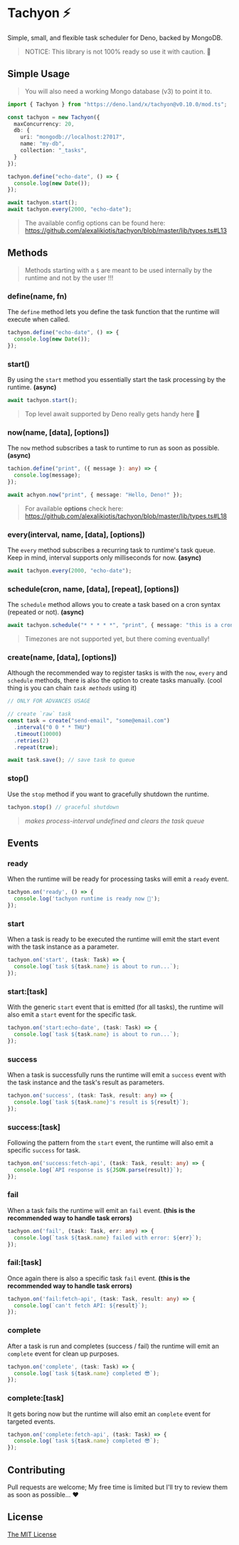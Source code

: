
# Tachyon ⚡️

Simple, small, and flexible task scheduler for Deno, backed by MongoDB.

> NOTICE: This library is not 100% ready so use it with caution. 🙏

## Simple Usage

> You will also need a working Mongo database (v3) to point it to.

```ts
import { Tachyon } from "https://deno.land/x/tachyon@v0.10.0/mod.ts";

const tachyon = new Tachyon({
  maxConcurrency: 20,
  db: {
    uri: "mongodb://localhost:27017",
    name: "my-db",
    collection: "_tasks",
  }
});

tachyon.define("echo-date", () => {
  console.log(new Date());
});

await tachyon.start();
await tachyon.every(2000, "echo-date");
```

> The available config options can be found here: https://github.com/alexalikiotis/tachyon/blob/master/lib/types.ts#L13

## Methods

> Methods starting with a `$` are meant to be used internally by the runtime and not by the user !!!

### define(name, fn)
The `define` method lets you define the task function that the runtime will execute when called.

```ts
tachyon.define("echo-date", () => {
  console.log(new Date());
});
```

### start()
By using the `start` method you essentially start the task processing by the runtime. **(async)**

```ts
await tachyon.start();
```

> Top level await supported by Deno really gets handy here 🎉

### now(name, [data], [options])
The `now` method subscribes a task to runtime to run as soon as possible. **(async)**

```ts
tachion.define("print", ({ message }: any) => {
  console.log(message);
});

await achyon.now("print", { message: "Hello, Deno!" });
```

> For available **options** check here: https://github.com/alexalikiotis/tachyon/blob/master/lib/types.ts#L18

### every(interval, name, [data], [options])
The `every` method subscribes a recurring task to runtime's task queue. Keep in mind, interval supports only milliseconds for now. **(async)**

```ts
await tachyon.every(2000, "echo-date");
```

### schedule(cron, name, [data], [repeat], [options])
The `schedule` method allows you to create a task based on a cron syntax (repeated or not). **(async)**

```ts
await tachyon.schedule("* * * * *", "print", { message: "this is a cron based task!" });
```

> Timezones are not supported yet, but there coming eventually!

### create(name, [data], [options])
Although the recommended way to register tasks is with the `now`, `every` and `schedule` methods, there is also the option to create tasks manually. (cool thing is you can chain *`task methods`* using it)

```ts
// ONLY FOR ADVANCES USAGE

// create `raw` task
const task = create("send-email", "some@email.com")
  .interval("0 0 * * THU")
  .timeout(10000)
  .retries(2)
  .repeat(true);

await task.save(); // save task to queue
```

### stop()
Use the `stop` method if you want to gracefully shutdown the runtime.

```ts
tachyon.stop() // graceful shutdown
```

> *makes process-interval undefined and clears the task queue*

## Events

### ready
When the runtime will be ready for processing tasks will emit a `ready` event.

```ts
tachyon.on('ready', () => {
  console.log('tachyon runtime is ready now 🖖');
});
```

### start
When a task is ready to be executed the runtime will emit the start event with the task instance as a parameter.

```ts
tachyon.on('start', (task: Task) => {
  console.log(`task ${task.name} is about to run...`);
});
```

### start:[task]
With the generic `start` event that is emitted (for all tasks), the runtime will also emit a `start` event for the specific task.

```ts
tachyon.on('start:echo-date', (task: Task) => {
  console.log(`task ${task.name} is about to run...`);
});
```

### success
When a task is successfully runs the runtime will emit a `success` event with the task instance and the task's result as parameters.

```ts
tachyon.on('success', (task: Task, result: any) => {
  console.log(`task ${task.name}'s result is ${result}`);
});
```

### success:[task]
Following the pattern from the `start` event, the runtime will also emit a specific `success` for task.

```ts
tachyon.on('success:fetch-api', (task: Task, result: any) => {
  console.log(`API response is ${JSON.parse(result)}`);
});
```

### fail
When a task fails the runtime will emit an `fail` event. **(this is the recommended way to handle task errors)**

```ts
tachyon.on('fail', (task: Task, err: any) => {
  console.log(`task ${task.name} failed with error: ${err}`);
});
```

### fail:[task]
Once again there is also a specific task `fail` event. **(this is the recommended way to handle task errors)**

```ts
tachyon.on('fail:fetch-api', (task: Task, result: any) => {
  console.log(`can't fetch API: ${result}`);
});
```

### complete
After a task is run and completes (success / fail) the runtime will emit an `complete` event for clean up purposes.

```ts
tachyon.on('complete', (task: Task) => {
  console.log(`task ${task.name} completed 😎`);
});
```

### complete:[task]
It gets boring now but the runtime will also emit an `complete` event for targeted events. 

```ts
tachyon.on('complete:fetch-api', (task: Task) => {
  console.log(`task ${task.name} completed 😎`);
});
```

## Contributing
Pull requests are welcome; My free time is limited but I'll try to review them as soon as possible... ❤️

## License
<a href="https://github.com/alexalikiotis/tachyon/blob/master/LICENSE">The MIT License</a>